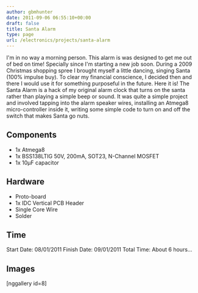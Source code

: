 ```yaml
---
author: gbmhunter
date: 2011-09-06 06:55:10+00:00
draft: false
title: Santa Alarm
type: page
url: /electronics/projects/santa-alarm
---
```


I'm in no way a morning person. This alarm is was designed to get me out of bed on time! Specially since I'm starting a new job soon. During a 2009 Christmas shopping spree I brought myself a little dancing, singing Santa (100% impulse buy). To clear my financial conscience, I decided then and there I would use it for something purposeful in the future. Here it is! The Santa Alarm is a hack of my original alarm clock that turns on the santa rather than playing a simple beep or sound. It was quite a simple project and involved tapping into the alarm speaker wires, installing an Atmega8 micro-controller inside it, writing some simple code to turn on and off the switch that makes Santa go nuts.

## Components

* 1x Atmega8
* 1x BSS138LTIG 50V, 200mA, SOT23, N-Channel MOSFET
* 1x 10µF capacitor

## Hardware

* Proto-board
* 1x IDC Vertical PCB Header
* Single Core Wire
* Solder

## Time

Start Date: 08/01/2011
Finish Date: 09/01/2011
Total Time: About 6 hours...

## Images

[nggallery id=8]
